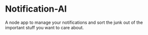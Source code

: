 # Notification-AI

A node app to manage your notifications and sort the junk out of the important stuff you want to care about.
